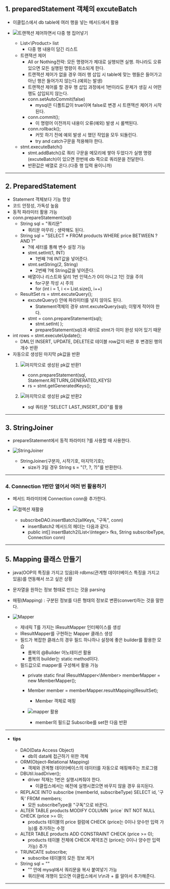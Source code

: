 ## 1. preparedStatement 객체의 excuteBatch
- 이클립스에서 db table에 여러 행을 넣는 메서드에서 활용
- ![트랜잭션 제어하면서 다중 행 집어넣기](https://github.com/user-attachments/assets/bc4e9029-0892-4e26-92ac-389aab3e0fb6)

	- List<\Product> list
		- 다중 행 내용이 담긴 리스트
	- 트랜잭션 제어
		- All or Nothing전략: 모든 명령어가 제대로 실행되면 실행. 하나라도 오류있으면 모든 실행된 명령이 취소되게 한다.
		- 트랜잭션 제어가 없을 경우 여러 행 삽입 시 table에 맞는 행들은 들어가고 아닌 행은 들어가지 않는다.(예외는 발생)
		- 트랜잭션 제어를 할 경우 행 삽입 과정에서 1번이라도 문제가 생길 시 어떤 행도 삽입되지 않는다.
		- conn.setAutoCommit(false)
			- mysql은 디폴트값이 true이며 false로 변경 시 트랜잭션 제어가 시작된다.
		- conn.commit();
			- 이 명령어 이전까지 내용이 오류(예외) 발생 시 롤백된다.
		- conn.rollback();
			- 커밋 하기 전에 예외 발생 시 했던 작업을 모두 되돌린다.
			- try and catch구문을 적용해야 한다.
	- stmt.executeBatch()
		- stmt.addBatch()로 쿼리 구문을 메모리에 쌓아 두었다가 실행 명령(excuteBatch)이 있으면 한번에 db 쪽으로 쿼리문을 전달한다.
		- 반환값은 배열로 온다.(다중 행 입력 용이니까)

---
## 2. PreparedStatement
- Statement 객체보다 기능 향상
- 코드 안정성, 가독성 높음
- 동적 파라미터 활용 가능
- conn.prepareStatement(sql)
	- String sql = "쿼리문"
		- 쿼리문 마무리 ; 생략해도 된다.
	- String sql = "SELECT * FROM products WHERE price BETWEEN ? AND ?"
		- ?에 세터를 통해 변수 설정 가능
		- stmt.setInt(1, INT)
			- 1번째 ?에 INT값을 넣어준다.
		- stmt.setString(2, String)
			- 2번째 ?에 String값을 넣어준다.
		- 배열이나 리스트와 달리 1번 인덱스가 0이 아니고 1인 것을 주의
			- for구문 작성 시 주의
			- for (int i = 1, i <= List.size(), i++)
	- ResultSet rs = stmt.excuteQuery();
		- excuteQuery() 안에 파라미터를 넣지 않아도 된다.
			- Statement객체의 경우 stmt.excuteQuery(sql); 이렇게 적어야 한다.
		- stmt = conn.prepareStatement(sql);
			- stmt.setInt( );
			- prepareStatement(sql)과 세터로 stmt가 이미 완성 되어 있기 때문
- int rows = stmt.executeUpdate();
	- DML인 INSERT, UPDATE, DELETE로 테이블 row값이 바뀐 후 변경된 행의 개수 반환
- 자동으로 생성된 마지막 pk값을 반환
	1) ![마지막으로 생성된 pk값 반환1](https://github.com/user-attachments/assets/fa73b1bc-be3f-4944-904d-59ab8349ffb6)

		- conn.prepareStatement(sql, Statement.RETURN_GENERATED_KEYS)
		- rs = stmt.getGeneratedKeys();
	2) ![마지막으로 생성된 pk값 반환2](https://github.com/user-attachments/assets/ee2f83f6-9839-4b16-9ef9-3cf6551d34e4)

		- sql 쿼리문 "SELECT LAST_INSERT_ID()"를 활용

---
## 3. StringJoiner
- prepareStatement에서 동적 파라미터 ?를 사용할 때 사용한다.
- ![StringJoiner](https://github.com/user-attachments/assets/28e4524e-8d98-43d4-9aec-6566d864bb98)

	- StringJoiner(구분자, 시작기호, 마지막기호);
		- size가 3일 경우 String s = "(?, ?, ?)"를 반환한다.

---
### 4. Connection 1번만 열어서 여러 번 활용하기
- 메서드 파라미터에 Connection conn을 추가한다.
- ![컬렉션 재활용](https://github.com/user-attachments/assets/72eb5b47-3d82-4e3f-81e6-a8a436b8da1a)

	- subscribeDAO.insertBatch2(allKeys, "구독", conn)
		- insertBatch2 메서드의 헤더는 다음과 같다.
		- public int\[] insertBatch2(List<\Integer> fks, String subscribeType, Connection conn)

---
## 5. Mapping 클래스 만들기
- java(OOP의 특징을 가지고 있음)와 rdbms(관계형 데이터베이스 특징을 가지고 있음)를 연동해서 쓰고 싶은 상황
- 문자열을 원하는 정보 형태로 만드는 것을 parsing
- 매핑(Mapping) : 구분된 정보를 다른 형태의 정보로 변환(convert)하는 것을 말한다.
- ![Mapper](https://github.com/user-attachments/assets/e9c80ad8-a282-477a-a883-3b54d7fe74ae)

	- 제네릭 T를 가지는 IResultMapper 인터페이스를 생성
	- IResultMapper를 구현하는 Mapper 클래스 생성
	- 필드가 복잡한 클래스의 경우 필드 하나하나 설정에 좋은 builder를 활용한 모습
		- 롬복의 \@Builder 어노테이션 활용
		- 롬복의 builder는 static method이다.
	- 필드값으로 mapper를 구성해서 활용 가능
		- private static final IResultMapper<\Member> memberMapper = new MemberMapper();
		- Member member = memberMapper.resultMapping(ResultSet);
			- Member 객체로 매핑
		- ![mapper 활용](https://github.com/user-attachments/assets/521c9fb1-2e86-4945-bfda-6c31abfda3ee)

			- member의 필드값 Subscribe를 set한 다음 반환

---
- #### tips
	- DAO(Data Access Object)
		- db의 data에 접근하기 위한 객체
	- ORM(Object-Relational Mapping)
		- 객체와 관계형 데이터베이스의 데이터를 자동으로 매핑해주는 프로그램
	- DBUtil.loadDriver();
		- driver 적재는 1번은 실행시켜줘야 한다.
			- 이클립스에서는 예전에 실행시켰으면 바꾸지 않을 경우 유지된다.
	- REPLACE INTO subscribe (memberId, subscribeType) SELECT id, '구독' FROM members;
		- 모든 subscribeType을 "구독"으로 바꾼다.
	- ALTER TABLE products MODIFY COLUMN \`price\` INT NOT NULL CHECK (price >= 0);
		- products 테이블의 price 컬럼에 CHECK (price는 0이나 양수만 입력 가능)를 추가하는 수정
	- ALTER TABLE products ADD CONSTRAINT CHECK (price >= 0); 
		- products 테이블 전체에 CHECK 제약조건 (price는 0이나 양수만 입력 가능) 추가
	- TRUNCATE subscribe;
		- subscribe 테이블의 모든 정보 제거
	- String sql = ""
		- "" 안에 mysql에서 쿼리문을 복사 붙여넣기 가능
		- 쿼리문에 개행이 있으면 이클립스에서 \\r\\n과 + 를 알아서 추가해준다.

---

